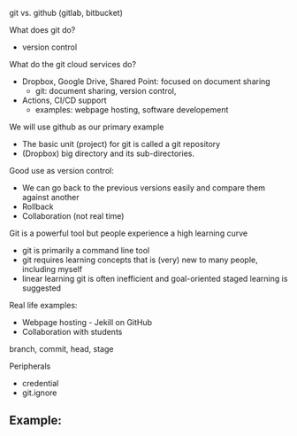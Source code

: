 git vs. github (gitlab, bitbucket)

What does git do?
- version control 

What do the git cloud services do?
- Dropbox, Google Drive, Shared Point: focused on document sharing
    - git: document sharing, version control, 
- Actions, CI/CD support
    - examples: webpage hosting, software developement

We will use github as our primary example
- The basic unit (project) for git is called a git repository
- (Dropbox) big directory and its sub-directories.

Good use as version control:
- We can go back to the previous versions easily and compare them against another
- Rollback 
- Collaboration (not real time)

Git is a powerful tool but people experience a high learning curve
- git is primarily a command line tool
- git requires learning concepts that is (very) new to many people, including myself
- linear learning git is often inefficient and goal-oriented staged learning is suggested

Real life examples:
- Webpage hosting - Jekill on GitHub
- Collaboration with students 

branch, commit, head, stage

Peripherals
- credential
- git.ignore

Example:
- 
